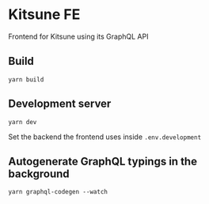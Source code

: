# Kitsune FE

Frontend for Kitsune using its GraphQL API

## Build

```
yarn build
```

## Development server

```
yarn dev
```

Set the backend the frontend uses inside `.env.development`

## Autogenerate GraphQL typings in the background

```
yarn graphql-codegen --watch
```

